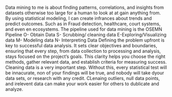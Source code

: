 
Data mining to me is about finding patterns, correlations, and insights from datasets otherwise too large for a human to look at at gain anything from. By using statistical modeling, I can create infrances about trends and predict outcomes. Such as in Fraud detection, healthcare, court systems, and even en ecosystems. 
The pipeline used for data mining is the OSEMN Pipeline
O- Obtain Data
S- Scrubbing/ cleaning data
E-Exploring/Visualizing data
M- Modeling data
N- Interpreting Data
Defining the problem upfront is key to successful data analysis. It sets clear objectives and boundaries, ensuring that every step, from data collection to processing and analysis, stays focused on the project’s goals. This clarity helps you choose the right methods, gather relevant data, and establish criteria for measuring success.
Cleaning data is a very important step. Without this, every statistical test will be innacurate, non of your findings will be true, and nobody will take dyour data sets, or research with any credit. CLenaing outliers, null data points, and irelevent data can make your work easier for others to dublicate and analyze. 
